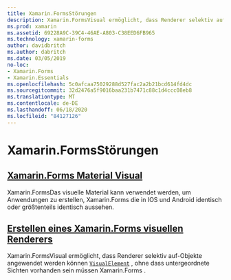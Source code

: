 ```yaml
---
title: Xamarin.FormsStörungen
description: Xamarin.FormsVisual ermöglicht, dass Renderer selektiv auf visualelement-Objekte angewendet werden können, ohne dass untergeordnete Sichten vorhanden sein müssen Xamarin.Forms .
ms.prod: xamarin
ms.assetid: 69228A9C-39C4-46AE-A803-C38EED6FB965
ms.technology: xamarin-forms
author: davidbritch
ms.author: dabritch
ms.date: 03/05/2019
no-loc:
- Xamarin.Forms
- Xamarin.Essentials
ms.openlocfilehash: 5c0afcaa75029288d527fac2a2b21bcd614fd4dc
ms.sourcegitcommit: 32d2476a5f9016baa231b7471c88c1d4ccc08eb8
ms.translationtype: MT
ms.contentlocale: de-DE
ms.lasthandoff: 06/18/2020
ms.locfileid: "84127126"
---
```

# <a name="xamarinforms-visual"></a>Xamarin.FormsStörungen

## <a name="xamarinforms-material-visualmaterial-visualmd"></a>[Xamarin.Forms Material Visual](material-visual.md)

Xamarin.FormsDas visuelle Material kann verwendet werden, um Anwendungen zu erstellen, Xamarin.Forms die in IOS und Android identisch oder größtenteils identisch aussehen.

## <a name="create-a-xamarinforms-visual-renderercreatemd"></a>[Erstellen eines Xamarin.Forms visuellen Renderers](create.md)

Xamarin.FormsVisual ermöglicht, dass Renderer selektiv auf-Objekte angewendet werden können [`VisualElement`](xref:Xamarin.Forms.VisualElement) , ohne dass untergeordnete Sichten vorhanden sein müssen Xamarin.Forms .
